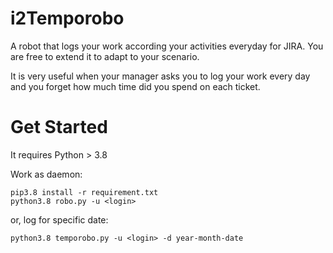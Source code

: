 # i2Temporobo

A robot that logs your work according your activities everyday for  JIRA.
You are free to extend it to adapt to your scenario.

It is very useful when your manager asks you to log your work every day and you
forget how much time did you spend on each ticket.

# Get Started

It requires Python > 3.8

Work as daemon:
```
pip3.8 install -r requirement.txt
python3.8 robo.py -u <login>
```

or, log for specific date:

```
python3.8 temporobo.py -u <login> -d year-month-date
```
